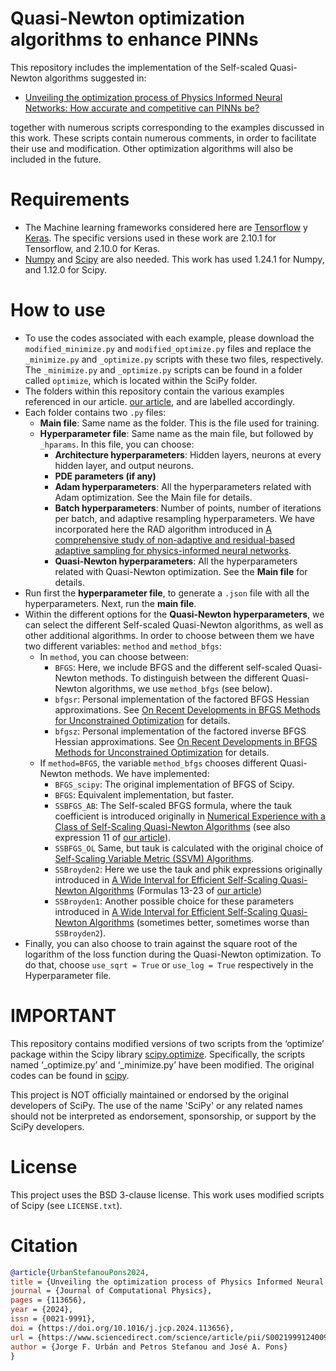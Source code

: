 # Quasi-Newton optimization algorithms to enhance PINNs

This repository includes the implementation of the Self-scaled Quasi-Newton algorithms suggested in:
* [Unveiling the optimization process of Physics Informed Neural Networks: How accurate and competitive can PINNs be?](https://www.sciencedirect.com/science/article/pii/S0021999124009045)

together with numerous scripts corresponding to the examples discussed in this work. These scripts contain numerous comments, in order to facilitate their use and modification. Other optimization algorithms will also be included in the future.

# Requirements
* The Machine learning frameworks considered here are [Tensorflow](https://www.tensorflow.org/?hl=es-419) y [Keras](https://keras.io/). The specific versions used in these work are 2.10.1 for Tensorflow, and 2.10.0 for Keras.
* [Numpy](https://numpy.org/) and [Scipy](https://scipy.org/) are also needed. This work has used 1.24.1 for Numpy, and 1.12.0 for Scipy.

# How to use

* To use the codes associated with each example, please download the `modified_minimize.py` and `modified_optimize.py` files and replace the `_minimize.py` and `_optimize.py` scripts with these two files, respectively. The `_minimize.py` and `_optimize.py` scripts can be found in a folder called `optimize`, which is located  within the SciPy folder.
* The folders within this repository contain the various examples referenced in our article. [our article](https://www.sciencedirect.com/science/article/pii/S0021999124009045), and are labelled accordingly.
* Each folder contains two `.py` files: 
  - **Main file**: Same name as the folder. This is the file used for training.
  - **Hyperparameter file**: Same name as the main file, but followed by `_hparams`. In this file, you can choose:
    + **Architecture hyperparameters**: Hidden layers, neurons at every hidden layer, and output neurons.
    + **PDE parameters (if any)**
    + **Adam hyperparameters**: All the hyperparameters related with Adam optimization. See the Main file for details.
    + **Batch hyperparameters**: Number of points, number of iterations per batch, and adaptive resampling hyperparameters. We have incorporated here the RAD algorithm introduced in [A comprehensive study of non-adaptive and residual-based adaptive sampling for physics-informed neural networks](https://www.sciencedirect.com/science/article/abs/pii/S0045782522006260).
    + **Quasi-Newton hyperparameters**: All the hyperparameters related with Quasi-Newton optimization. See the **Main file** for details.
* Run first the **hyperparameter file**, to generate a `.json` file with all the hyperparameters. Next, run the **main file**.      
* Within the different options for the **Quasi-Newton hyperparameters**, we can select the different Self-scaled Quasi-Newton algorithms, as well as other additional algorithms. In order to choose between them we have two different variables: `method` and `method_bfgs`:
   - In `method`, you can choose between:
     + `BFGS`: Here, we include BFGS and the different self-scaled Quasi-Newton methods. To distinguish between the different Quasi-Newton algorithms, we use `method_bfgs` (see below).
     + `bfgsr`: Personal implementation of the factored BFGS Hessian approximations. See [On Recent Developments in BFGS Methods for Unconstrained Optimization](https://ccom.ucsd.edu/reports/UCSD-CCoM-22-01.pdf) for details.
     + `bfgsz`: Personal implementation of the factored inverse BFGS Hessian approximations. See [On Recent Developments in BFGS Methods for Unconstrained Optimization](https://ccom.ucsd.edu/reports/UCSD-CCoM-22-01.pdf) for details.
   - If `method=BFGS`, the variable `method_bfgs` chooses different Quasi-Newton methods. We have implemented:
     + `BFGS_scipy`: The original implementation of BFGS of Scipy.
     + `BFGS`: Equivalent implementation, but faster.
     + `SSBFGS_AB`: The Self-scaled BFGS formula, where the tauk coefficient is introduced originally in [Numerical Experience with a Class of Self-Scaling Quasi-Newton Algorithms](https://link.springer.com/article/10.1023/A:1022608410710) (see also expression 11 of [our article](https://www.sciencedirect.com/science/article/pii/S0021999124009045)).
     + `SSBFGS_OL` Same, but tauk is calculated with the original choice of [Self-Scaling Variable Metric (SSVM) Algorithms](https://pubsonline.informs.org/doi/10.1287/mnsc.20.5.845).
     + `SSBroyden2`: Here we use the tauk and phik expressions originally introduced in [A Wide Interval for Efficient Self-Scaling Quasi-Newton Algorithms](https://optimization-online.org/2003/08/699/)
       (Formulas 13-23 of [our article](https://www.sciencedirect.com/science/article/pii/S0021999124009045))
     + `SSBroyden1`: Another possible choice for these parameters  introduced in [A Wide Interval for Efficient Self-Scaling Quasi-Newton Algorithms](https://optimization-online.org/2003/08/699/) (sometimes better, sometimes worse than `SSBroyden2`).
* Finally, you can also choose to train against the square root of the logarithm of the loss function during the Quasi-Newton optimization. To do that, choose `use_sqrt = True` or `use_log = True` respectively in the Hyperparameter file.
  
# IMPORTANT
This repository contains modified versions of two scripts from the ‘optimize’ package within the Scipy library [scipy.optimize](https://docs.scipy.org/doc/scipy/reference/optimize.html). Specifically, the scripts named ‘_optimize.py’ and ‘_minimize.py’ have been modified. The original codes can be found in [scipy](https://github.com/scipy/scipy/tree/main/scipy/optimize). 

This project is NOT officially maintained or endorsed by the original developers of SciPy. The use of the name 'SciPy' or any related names should not be interpreted as endorsement, sponsorship, or support by the SciPy developers.

# License
This project uses the BSD 3-clause license. This work uses modified scripts of Scipy (see `LICENSE.txt`).

# Citation 
```bibtex
@article{UrbanStefanouPons2024,
title = {Unveiling the optimization process of Physics Informed Neural Networks: How accurate and competitive can PINNs be?},
journal = {Journal of Computational Physics},
pages = {113656},
year = {2024},
issn = {0021-9991},
doi = {https://doi.org/10.1016/j.jcp.2024.113656},
url = {https://www.sciencedirect.com/science/article/pii/S0021999124009045},
author = {Jorge F. Urbán and Petros Stefanou and José A. Pons}
}

